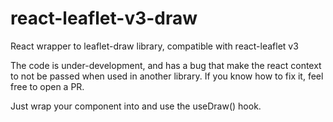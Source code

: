 # react-leaflet-v3-draw
React wrapper to leaflet-draw library, compatible with react-leaflet v3

The code is under-development, and has a bug that make the react context to not be passed when used in another library. If you know how to fix it, feel free to open a PR.

Just wrap your component into <LeafLetDrawProvider></LeafLetDrawProvider> and use the useDraw() hook.